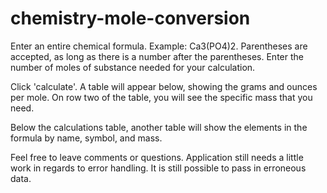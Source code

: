 chemistry-mole-conversion
=========================

Enter an entire chemical formula. Example: Ca3(PO4)2. Parentheses are accepted, as long as there is a number after the parentheses.  Enter the number of moles of substance needed for your calculation. 

Click 'calculate'. A table will appear below, showing the grams and ounces per mole. On row two of the table, you will see the specific mass that you need. 

Below the calculations table, another table will show the elements in the formula by name, symbol, and mass.  

Feel free to leave comments or questions. Application still needs a little work in regards to error handling. It is still possible to pass in erroneous data. 
